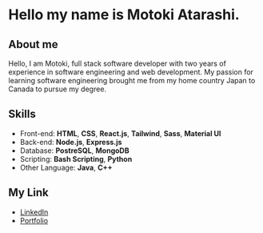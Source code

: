 # Hello my name is Motoki Atarashi.

## About me
Hello, I am Motoki, full stack software developer with two years of experience in software engineering and web development. My passion for learning software engineering brought me from my home country Japan to Canada to pursue my degree.

## Skills

+ Front-end:        **HTML**, **CSS**, **React.js**, **Tailwind**, **Sass**, **Material UI**
+ Back-end:         **Node.js**, **Express.js**
+ Database:         **PostreSQL**, **MongoDB**
+ Scripting:        **Bash Scripting**, **Python**
+ Other Language:   **Java**, **C++**


## My Link
+ [LinkedIn](https://www.linkedin.com/in/matarashi)
+ [Portfolio](https://matarashi.com)
